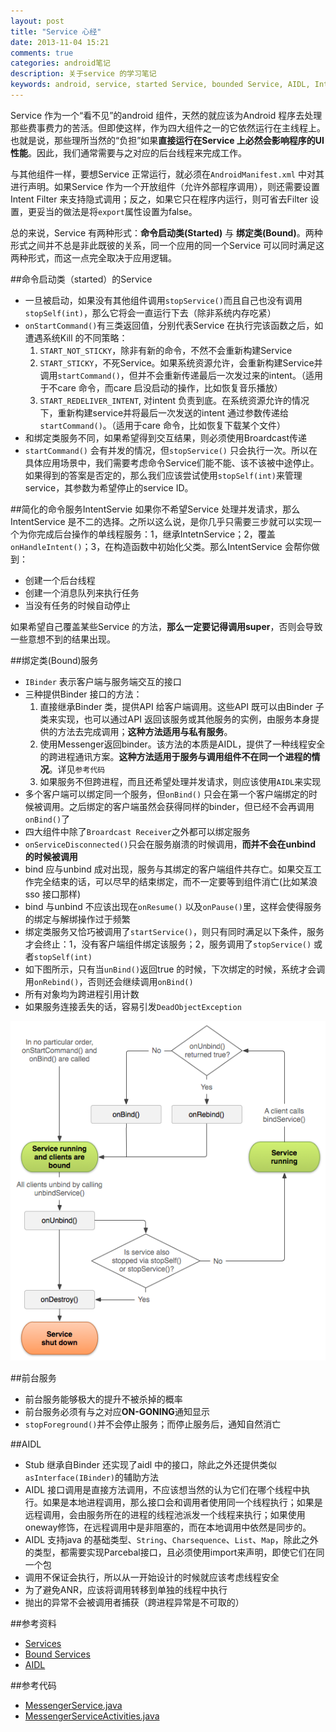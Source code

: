 ```yaml
---
layout: post
title: "Service 心经"
date: 2013-11-04 15:21
comments: true
categories: android笔记
description: 关于service 的学习笔记
keywords: android, service, started Service, bounded Service, AIDL, IntentService
---
```

Service 作为一个“看不见”的android 组件，天然的就应该为Android 程序去处理那些费事费力的苦活。但即使这样，作为四大组件之一的它依然运行在主线程上。也就是说，那些理所当然的“负担”如果**直接运行在Service 上必然会影响程序的UI 性能**。因此，我们通常需要与之对应的后台线程来完成工作。

与其他组件一样，要想Service 正常运行，就必须在`AndroidManifest.xml` 中对其进行声明。如果Service 作为一个开放组件（允许外部程序调用），则还需要设置Intent Filter 来支持隐式调用；反之，如果它只在程序内运行，则可省去Filter 设置，更妥当的做法是将`export`属性设置为false。

总的来说，Service 有两种形式：**命令启动类(Started)** 与 **绑定类(Bound)**。两种形式之间并不总是非此既彼的关系，同一个应用的同一个Service 可以同时满足这两种形式，而这一点完全取决于应用逻辑。

##命令启动类（started）的Service
-   一旦被启动，如果没有其他组件调用`stopService()`而且自己也没有调用`stopSelf(int)`，那么它将会一直运行下去（除非系统内存吃紧）
-   `onStartCommand()`有三类返回值，分别代表Service 在执行完该函数之后，如遭遇系统Kill 的不同策略：
    1.  `START_NOT_STICKY`，除非有新的命令，不然不会重新构建Service
    2.  `START_STICKY`，不死Service。如果系统资源允许，会重新构建Service并调用`startCommand()`，但并不会重新传递最后一次发过来的intent。（适用于不care 命令，而care 启没启动的操作，比如恢复音乐播放）
    3.  `START_REDELIVER_INTENT`, 对intent 负责到底。在系统资源允许的情况下，重新构建service并将最后一次发送的intent 通过参数传递给`startCommand()`。（适用于care 命令，比如恢复下载某个文件）
-   和绑定类服务不同，如果希望得到交互结果，则必须使用Broardcast传递
-   `startCommand()` 会有并发的情况，但`stopService()` 只会执行一次。所以在具体应用场景中，我们需要考虑命令Service们能不能、该不该被中途停止。如果得到的答案是否定的，那么我们应该尝试使用`stopSelf(int)`来管理service，其参数为希望停止的service ID。

##简化的命令服务IntentServie
如果你不希望Service 处理并发请求，那么IntentService 是不二的选择。之所以这么说，是你几乎只需要三步就可以实现一个为你完成后台操作的单线程服务：1，继承IntetnService；2，覆盖`onHandleIntent()`；3，在构造函数中初始化父类。那么IntentService 会帮你做到：
-   创建一个后台线程
-   创建一个消息队列来执行任务
-   当没有任务的时候自动停止

如果希望自己覆盖某些Service 的方法，**那么一定要记得调用super**，否则会导致一些意想不到的结果出现。

##绑定类(Bound)服务
-   `IBinder` 表示客户端与服务端交互的接口
-   三种提供Binder 接口的方法：
    1.  直接继承Binder 类，提供API 给客户端调用。这些API 既可以由Binder 子类来实现，也可以通过API 返回该服务或其他服务的实例，由服务本身提供的方法去完成调用；**这种方法适用与私有服务**。
    2.  使用Messenger返回binder。该方法的本质是AIDL，提供了一种线程安全的跨进程通讯方案。**这种方法适用于服务与调用组件不在同一个进程的情况**。详见`参考代码`
    3.  如果服务不但跨进程，而且还希望处理并发请求，则应该使用`AIDL`来实现
-   多个客户端可以绑定同一个服务，但`onBind()` 只会在第一个客户端绑定的时候被调用。之后绑定的客户端虽然会获得同样的binder，但已经不会再调用`onBind()`了
-   四大组件中除了`Broardcast Receiver`之外都可以绑定服务
-   `onServiceDisconnected()`只会在服务崩溃的时候调用，**而并不会在unbind 的时候被调用**
-   bind 应与unbind 成对出现，服务与其绑定的客户端组件共存亡。如果交互工作完全结束的话，可以尽早的结束绑定，而不一定要等到组件消亡(比如某浪sso 接口那样)
-   bind 与unbind 不应该出现在`onResume()` 以及`onPause()`里，这样会使得服务的绑定与解绑操作过于频繁
-   绑定类服务又恰巧被调用了`startService()`，则只有同时满足以下条件，服务才会终止：1，没有客户端组件绑定该服务；2，服务调用了`stopService()` 或者`stopSelf(int)`
-   如下图所示，只有当`unBind()`返回true 的时候，下次绑定的时候，系统才会调用`onRebind()`，否则还会继续调用`onBind()`
-   所有对象均为跨进程引用计数
-   如果服务连接丢失的话，容易引发`DeadObjectException`

![服务的生命周期](/images/20131104/service_binding_tree_lifecycle.png)

##前台服务
-   前台服务能够极大的提升不被杀掉的概率
-   前台服务必须有与之对应**ON-GONING**通知显示
-   `stopForeground()`并不会停止服务；而停止服务后，通知自然消亡

##AIDL
-   Stub 继承自Binder 还实现了aidl 中的接口，除此之外还提供类似`asInterface(IBinder)`的辅助方法
-   AIDL 接口调用是直接方法调用，不应该想当然的认为它们在哪个线程中执行。如果是本地进程调用，那么接口会和调用者使用同一个线程执行；如果是远程调用，会由服务所在的进程的线程池派发一个线程来执行；如果使用oneway修饰，在远程调用中是非阻塞的，而在本地调用中依然是同步的。
-   AIDL 支持java 的基础类型、`String`、`Charsequence`、`List`、`Map`，除此之外的类型，都需要实现Parcebal接口，且必须使用import来声明，即使它们在同一个包
-   调用不保证会执行，所以从一开始设计的时候就应该考虑线程安全
-   为了避免ANR，应该将调用转移到单独的线程中执行
-   抛出的异常不会被调用者捕获（跨进程异常是不可取的）

##参考资料
-   [Services](https://developer.android.com/guide/components/services.html)
-   [Bound Services](https://developer.android.com/guide/components/bound-services.html)
-   [AIDL](https://developer.android.com/guide/components/aidl.html)

##参考代码
-   [MessengerService.java](https://android.googlesource.com/platform/development/+/master/samples/ApiDemos/src/com/example/android/apis/app/MessengerService.java)
-   [MessengerServiceActivities.java](https://android.googlesource.com/platform/development/+/master/samples/ApiDemos/src/com/example/android/apis/app/MessengerServiceActivities.java)

